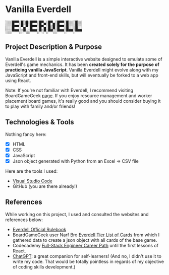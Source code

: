 # Vanilla Everdell

    ░░░█▀▀░█░█░█▀▀░█▀▄░█▀▄░█▀▀░█░░░█░░
    ░░░█▀▀░▀▄▀░█▀▀░█▀▄░█░█░█▀▀░█░░░█░░
    ░░░▀▀▀░░▀░░▀▀▀░▀░▀░▀▀░░▀▀▀░▀▀▀░▀▀▀

## Project Description & Purpose

Vanilla Everdell is a simple interactive website designed to emulate some of Everdell's game mechanics. It has been **created solely for the purpose of practicing vanilla JavaScript**. Vanilla Everdell might evolve along with my JavaScript and front-end skills, but will eventually be forked to a web app using React.

Note: If you're not familiar with Everdell, I recommend visiting BoardGameGeek [page](https://boardgamegeek.com/boardgame/199792/everdell). If you enjoy resource management and worker placement board games, it's really good and you should consider buying it to play with family and/or friends!

## Technologies & Tools

Nothing fancy here:

- [x] HTML
- [x] CSS
- [x] JavaScript
- [x] Json object generated with Python from an Excel => CSV file

Here are the tools I used:
 - [Visual Studio Code](https://code.visualstudio.com/)
 - GitHub (you are there already!)

## References

While working on this project, I used and consulted the websites and references below:
 - [Everdell Official Rulebook](https://boardgamegeek.com/filepage/161327/everdell-official-rulebook)
 - BoardGameGeek user Narf Bro [Everdell Tier List of Cards](https://boardgamegeek.com/thread/2486042/everdell-tier-list-of-cards-player-powers-adornmen) from which I gathered data to create a json object with all cards of the base game.
 - Codecademy [Full-Stack Engineer Career Path](https://www.codecademy.com/career-journey/full-stack-engineer) until the first lessons of React.
 - [ChatGPT](https://chat.openai.com/): a great companion for self-learners! (And no, I didn't use it to write my code. That would be totally pointless in regards of my objective of coding skills development.)